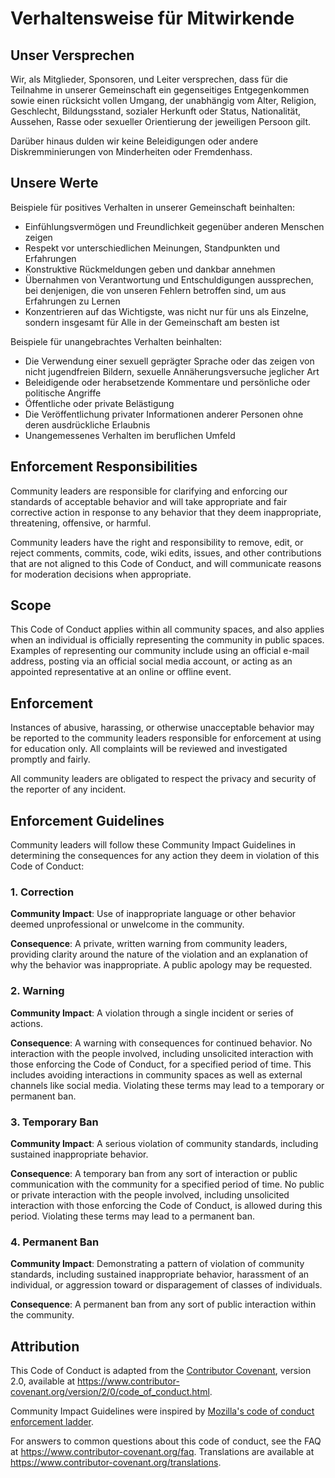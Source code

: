 # Verhaltensweise für Mitwirkende

## Unser Versprechen

Wir, als Mitglieder, Sponsoren, und Leiter versprechen, dass für die Teilnahme
in unserer Gemeinschaft ein gegenseitiges Entgegenkommen sowie einen rücksicht
vollen Umgang, der unabhängig vom Alter, Religion, Geschlecht, Bildungsstand,
sozialer Herkunft oder Status, Nationalität, Aussehen, Rasse oder sexueller
Orientierung der jeweiligen Persoon gilt.

Darüber hinaus dulden wir keine Beleidigungen oder andere Diskremminierungen
von Minderheiten oder Fremdenhass.

## Unsere Werte

Beispiele für positives Verhalten in unserer Gemeinschaft beinhalten:

* Einfühlungsvermögen und Freundlichkeit gegenüber anderen Menschen zeigen
* Respekt vor unterschiedlichen Meinungen, Standpunkten und Erfahrungen
* Konstruktive Rückmeldungen geben und dankbar annehmen
* Übernahmen von Verantwortung und Entschuldigungen aussprechen, bei denjenigen,
  die von unseren Fehlern betroffen sind, um aus Erfahrungen zu Lernen
* Konzentrieren auf das Wichtigste, was nicht nur für uns als Einzelne,
  sondern insgesamt für Alle in der Gemeinschaft am besten ist

Beispiele für unangebrachtes Verhalten beinhalten:

* Die Verwendung einer sexuell geprägter Sprache oder das zeigen von nicht
  jugendfreien Bildern, sexuelle Annäherungsversuche jeglicher Art
* Beleidigende oder herabsetzende Kommentare und persönliche oder politische
  Angriffe
* Öffentliche oder private Belästigung
* Die Veröffentlichung privater Informationen anderer Personen ohne deren
  ausdrückliche Erlaubnis
* Unangemessenes Verhalten im beruflichen Umfeld

## Enforcement Responsibilities

Community leaders are responsible for clarifying and enforcing our standards of
acceptable behavior and will take appropriate and fair corrective action in
response to any behavior that they deem inappropriate, threatening, offensive,
or harmful.

Community leaders have the right and responsibility to remove, edit, or reject
comments, commits, code, wiki edits, issues, and other contributions that are
not aligned to this Code of Conduct, and will communicate reasons for moderation
decisions when appropriate.

## Scope

This Code of Conduct applies within all community spaces, and also applies when
an individual is officially representing the community in public spaces.
Examples of representing our community include using an official e-mail address,
posting via an official social media account, or acting as an appointed
representative at an online or offline event.

## Enforcement

Instances of abusive, harassing, or otherwise unacceptable behavior may be
reported to the community leaders responsible for enforcement at
using for education only.
All complaints will be reviewed and investigated promptly and fairly.

All community leaders are obligated to respect the privacy and security of the
reporter of any incident.

## Enforcement Guidelines

Community leaders will follow these Community Impact Guidelines in determining
the consequences for any action they deem in violation of this Code of Conduct:

### 1. Correction

**Community Impact**: Use of inappropriate language or other behavior deemed
unprofessional or unwelcome in the community.

**Consequence**: A private, written warning from community leaders, providing
clarity around the nature of the violation and an explanation of why the
behavior was inappropriate. A public apology may be requested.

### 2. Warning

**Community Impact**: A violation through a single incident or series
of actions.

**Consequence**: A warning with consequences for continued behavior. No
interaction with the people involved, including unsolicited interaction with
those enforcing the Code of Conduct, for a specified period of time. This
includes avoiding interactions in community spaces as well as external channels
like social media. Violating these terms may lead to a temporary or
permanent ban.

### 3. Temporary Ban

**Community Impact**: A serious violation of community standards, including
sustained inappropriate behavior.

**Consequence**: A temporary ban from any sort of interaction or public
communication with the community for a specified period of time. No public or
private interaction with the people involved, including unsolicited interaction
with those enforcing the Code of Conduct, is allowed during this period.
Violating these terms may lead to a permanent ban.

### 4. Permanent Ban

**Community Impact**: Demonstrating a pattern of violation of community
standards, including sustained inappropriate behavior,  harassment of an
individual, or aggression toward or disparagement of classes of individuals.

**Consequence**: A permanent ban from any sort of public interaction within
the community.

## Attribution

This Code of Conduct is adapted from the [Contributor Covenant][homepage],
version 2.0, available at
https://www.contributor-covenant.org/version/2/0/code_of_conduct.html.

Community Impact Guidelines were inspired by [Mozilla's code of conduct
enforcement ladder](https://github.com/mozilla/diversity).

[homepage]: https://www.contributor-covenant.org

For answers to common questions about this code of conduct, see the FAQ at
https://www.contributor-covenant.org/faq. Translations are available at
https://www.contributor-covenant.org/translations.
